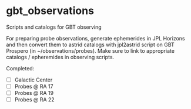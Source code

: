 # gbt_observations
Scripts and catalogs for GBT observing 

For preparing probe observations, generate ephemerides in JPL Horizons and then convert them to astrid catalogs with jpl2astrid script on GBT Prospero (in ~/observations/probes). Make sure to link to appropriate catalogs / epheremides in observing scripts.

Completed:
- [ ] Galactic Center
- [ ] Probes @ RA 17
- [ ] Probes @ RA 19
- [ ] Probes @ RA 22
